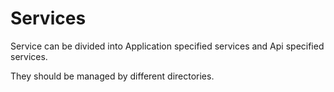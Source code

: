 # Services

Service can be divided into Application specified services and Api specified services.

They should be managed by different directories.
